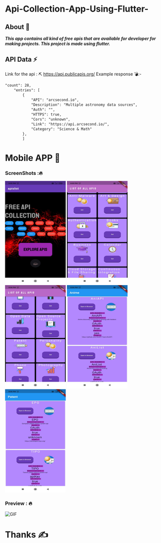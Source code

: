 # Api-Collection-App-Using-Flutter-

## About 🦖
***This  app  contains all kind of free apis that are available for developer for making projects. This project is made using flutter.***
<!-- Place this tag where you want the button to render. -->
## API Data ⚡
Link for the api : ⛏
https://api.publicapis.org/
Example response 💣:-
```
"count": 28,
    "entries": [
        {
            "API": "arcsecond.io",
            "Description": "Multiple astronomy data sources",
            "Auth": "",
            "HTTPS": true,
            "Cors": "unknown",
            "Link": "https://api.arcsecond.io/",
            "Category": "Science & Math"
        },
        ]

```


# Mobile APP 🌟
### ScreenShots :🔥
<div display="flex">
<img src="img1.jpg" width="200" height="340" > </img>
<img src="img2.jpg" width="200" height="340"> </img>
<img src="img3.jpg" width="200" height="340" > </img>
<img src="img4.jpg" width="200" height="340"> </img>
<img src="img5.jpg" width="200" height="340" > </img>
</div>

### Preview : 🔥
![GIF](https://user-images.githubusercontent.com/65409282/132098954-72ceba5a-7c3a-439d-a95c-59ac683bf6fc.gif)


<div display="flex" justify-content="center">
  <h1> Thanks ✍ </h1>
 </div>

